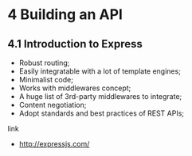 # 4 Building an API

## 4.1 Introduction to Express
- Robust routing;
- Easily integratable with a lot of template engines;
- Minimalist code;
- Works with middlewares concept;
- A huge list of 3rd-party middlewares to integrate;
- Content negotiation;
- Adopt standards and best practices of REST APIs;

link
- http://expressjs.com/
